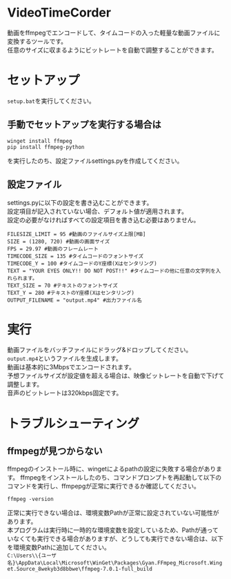 # VideoTimeCorder
動画をffmpegでエンコードして、タイムコードの入った軽量な動画ファイルに変換するツールです。  
任意のサイズに収まるようにビットレートを自動で調整することができます。
# セットアップ
```setup.bat```を実行してください。  

## 手動でセットアップを実行する場合は
```
winget install ffmpeg
pip install ffmpeg-python
```
を実行したのち、設定ファイルsettings.pyを作成してください。  

## 設定ファイル
settings.pyに以下の設定を書き込むことができます。  
設定項目が記入されていない場合、デフォルト値が適用されます。  
設定の必要がなければすべての設定項目を書き込む必要はありません。
```
FILESIZE_LIMIT = 95 #動画のファイルサイズ上限[MB]
SIZE = (1280, 720) #動画の画面サイズ
FPS = 29.97 #動画のフレームレート
TIMECODE_SIZE = 135 #タイムコードのフォントサイズ
TIMECODE_Y = 100 #タイムコードのY座標(Xはセンタリング)
TEXT = "YOUR EYES ONLY!! DO NOT POST!!" #タイムコードの他に任意の文字列を入れられます。
TEXT_SIZE = 70 #テキストのフォントサイズ
TEXT_Y = 280 #テキストのY座標(Xはセンタリング)
OUTPUT_FILENAME = "output.mp4" #出力ファイル名
```

# 実行
動画ファイルをバッチファイルにドラッグ&ドロップしてください。  
```output.mp4```というファイルを生成します。  
動画は基本的に3Mbpsでエンコードされます。  
予想ファイルサイズが設定値を超える場合は、映像ビットレートを自動で下げて調整します。  
音声のビットレートは320kbps固定です。

# トラブルシューティング
## ffmpegが見つからない
ffmpegのインストール時に、wingetによるpathの設定に失敗する場合があります。
ffmpegをインストールしたのち、コマンドプロンプトを再起動して以下のコマンドを実行し、ffmpepgが正常に実行できるか確認してください。
```
ffmpeg -version
```
正常に実行できない場合は、環境変数Pathが正常に設定されていない可能性があります。  
本プログラムは実行時に一時的な環境変数を設定しているため、Pathが通っていなくても実行できる場合がありますが、どうしても実行できない場合は、以下を環境変数Pathに追加してください。  
```C:\Users\\{ユーザ名}\AppData\Local\Microsoft\WinGet\Packages\Gyan.FFmpeg_Microsoft.Winget.Source_8wekyb3d8bbwe\ffmpeg-7.0.1-full_build```
